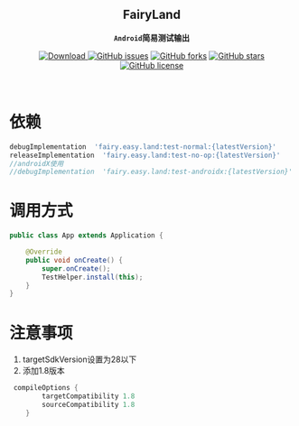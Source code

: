 <div align="center">

## FairyLand

**`Android`简易测试输出**

[![Download](https://api.bintray.com/packages/guxiaonian/FairyLand/FairyLandNormal/images/download.svg) ](https://bintray.com/guxiaonian/FairyLand/FairyLandNormal/_latestVersion)
[![GitHub issues](https://img.shields.io/github/issues/guxiaonian/FairyLand.svg)](https://github.com/guxiaonian/FairyLand/issues)
[![GitHub forks](https://img.shields.io/github/forks/guxiaonian/FairyLand.svg)](https://github.com/guxiaonian/FairyLand/network)
[![GitHub stars](https://img.shields.io/github/stars/guxiaonian/FairyLand.svg)](https://github.com/guxiaonian/FairyLand/stargazers)
[![GitHub license](https://img.shields.io/github/license/guxiaonian/FairyLand.svg)](http://www.apache.org/licenses/LICENSE-2.0)

</div>
<br>

# 依赖

```gradle
debugImplementation  'fairy.easy.land:test-normal:{latestVersion}'
releaseImplementation  'fairy.easy.land:test-no-op:{latestVersion}'
//androidX使用
//debugImplementation  'fairy.easy.land:test-androidx:{latestVersion}'

```
      
# 调用方式

```java
public class App extends Application {

    @Override
    public void onCreate() {
        super.onCreate();
        TestHelper.install(this);
    }
}

```

# 注意事项

1. targetSdkVersion设置为28以下
2. 添加1.8版本

```gradle
 compileOptions {
        targetCompatibility 1.8
        sourceCompatibility 1.8
    }
```
